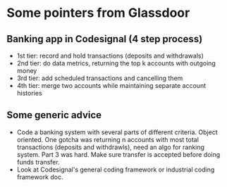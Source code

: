 # Some pointers from Glassdoor 
## Banking app in Codesignal (4 step process)
- 1st tier: record and hold transactions (deposits and withdrawals)
- 2nd tier: do data metrics, returning the top k accounts with outgoing money
- 3rd tier: add scheduled transactions and cancelling them
- 4th tier: merge two accounts while maintaining separate account histories   

## Some generic advice
- Code a banking system with several parts of different criteria. Object oriented. One gotcha was returning n accounts with most total transactions (deposits and withdrawls), need an algo for ranking system. Part 3 was hard. Make sure transfer is accepted before doing funds transfer.
- Look at Codesignal's general coding framework or industrial coding framework doc.